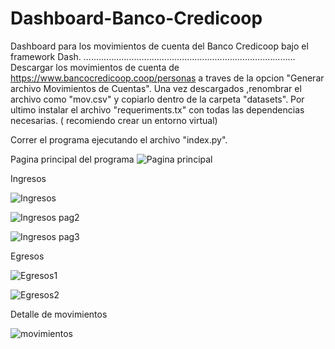 # Dashboard-Banco-Credicoop
Dashboard para los movimientos de cuenta del Banco Credicoop bajo el framework Dash.
....................................................................................
Descargar los movimientos de cuenta  de https://www.bancocredicoop.coop/personas a traves de la opcion "Generar archivo Movimientos de Cuentas".
Una vez descargados ,renombrar el archivo como "mov.csv" y copiarlo dentro de la carpeta "datasets".
Por ultimo instalar el archivo "requeriments.tx" con todas las dependencias necesarias. ( recomiendo crear un entorno virtual)

Correr el programa ejecutando el archivo "index.py".

Pagina principal del programa
![Pagina principal](https://user-images.githubusercontent.com/85622107/129117818-891e797b-b521-49cc-8997-671e7b1d5dd7.png)

Ingresos

![Ingresos](https://user-images.githubusercontent.com/85622107/129118282-1fa2de81-4cba-4d6d-8075-42d87fe896ca.png)

![Ingresos pag2](https://user-images.githubusercontent.com/85622107/129118288-7d719fa0-e4f8-46d5-8b54-0b26e7a0c90f.png)

![Ingresos pag3](https://user-images.githubusercontent.com/85622107/129118294-a4438729-0e39-4973-bfba-9fbe3c597204.png)

Egresos

![Egresos1](https://user-images.githubusercontent.com/85622107/129118315-803f384e-6338-48f9-858c-a3ecc19f1f07.png)

![Egresos2](https://user-images.githubusercontent.com/85622107/129118337-f471d08a-fd38-4784-bbf8-e19ead4cbdc1.png)

Detalle de movimientos

![movimientos](https://user-images.githubusercontent.com/85622107/129118350-eaa05dd4-7b1b-48b2-9598-2f6d9a0d11e2.png)






